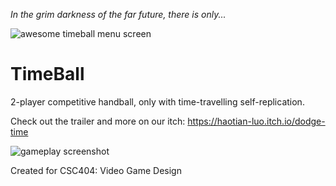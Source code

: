 *In the grim darkness of the far future, there is only...*

![awesome timeball menu screen](https://img.itch.zone/aW1hZ2UvMTIxNTUxMS83NjMwMjk3LnBuZw==/original/aVjkds.png)

# TimeBall

2-player competitive handball, only with time-travelling self-replication.

Check out the trailer and more on our itch:
https://haotian-luo.itch.io/dodge-time

![gameplay screenshot](https://img.itch.zone/aW1hZ2UvMTIxNTUxMS83NjMwMzI4LnBuZw==/original/aEniaM.png)

Created for CSC404: Video Game Design
